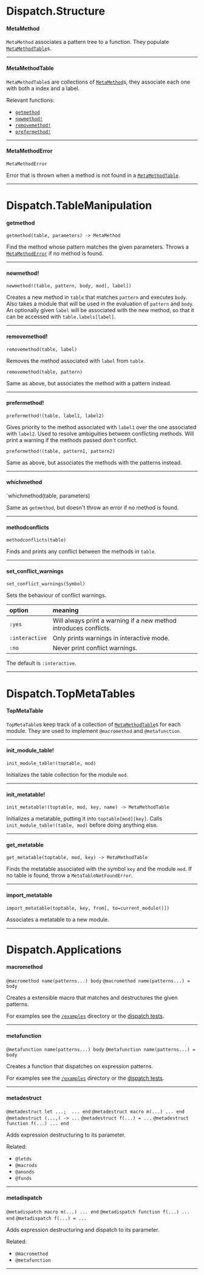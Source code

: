 Dispatch.Structure
==========

#### MetaMethod

`MetaMethod` associates a pattern tree to a function. They populate
[`MetaMethodTable`](./Dispatch.md#metamethodtable)s.

---
#### MetaMethodTable

`MetaMethodTable`s are collections of [`MetaMethod`](./Dispatch.md#metamethod)s, they associate
each one with both a index and a label.

Relevant functions:
- [`getmethod`](./Dispatch.md#getmethod)
- [`newmethod!`](./Dispatch.md#newmethod!)
- [`removemethod!`](./Dispatch.md#removemethod!)
- [`prefermethod!`](./Dispatch.md#prefermethod!)

---
#### MetaMethodError

`MetaMethodError`

Error that is thrown when a method is not found in a [`MetaMethodTable`](./Dispatch.md#metamethodtable).

---


Dispatch.TableManipulation
==========

#### getmethod

`getmethod(table, parameters) -> MetaMethod`

Find the method whose pattern matches the given parameters.
Throws a [`MetaMethodError`](./Dispatch.md#metamethoderror) if no method is found.

---
#### newmethod!

`newmethod!(table, pattern, body, mod[, label])`

Creates a new method in `table` that matches `pattern` and executes `body`.
Also takes a module that will be used in the evaluation of `pattern` and `body`.
An optionally given `label` will be associated with the new method, so that it
can be accessed with `table.labels[label]`.

---
#### removemethod!

`removemethod(table, label)`

Removes the method associated with `label` from `table`.

`removemethod(table, pattern)`

Same as above, but associates the method with a pattern instead.

---
#### prefermethod!

`prefermethod!(table, label1, label2)`

Gives priority to the method associated with `label1` over the one associated with `label2`.
Used to resolve ambiguities between conflicting methods. Will print a warning if the
methods passed don't conflict.

`prefermethod!(table, pattern1, pattern2)`

Same as above, but associates the methods with the patterns instead.

---
#### whichmethod

`whichmethod(table, parameters)

Same as `getmethod`, but doesn't throw an error if no method is found.

---
#### methodconflicts

`methodconflicts(table)`

Finds and prints any conflict between the methods in `table`.

---
#### set_conflict_warnings

`set_conflict_warnings(Symbol)`

Sets the behaviour of conflict warnings.

| option       | meaning                                                          |
|:-------------|:-----------------------------------------------------------------|
|`:yes`        | Will always print a warning if a new method introduces conflicts.|
|`:interactive`| Only prints warnings in interactive mode.                        |
|`:no`         | Never print conflict warnings.                                   |

The default is `:interactive`.

---


Dispatch.TopMetaTables
==========

#### TopMetaTable

`TopMetaTable`s keep track of a collection of [`MetaMethodTable`](./Dispatch.md#metamethodtable)s for each module.
They are used to implement `@macromethod` and `@metafunction`.

---
#### init_module_table!

`init_module_table!(toptable, mod)`

Initializes the table collection for the module `mod`.

---
#### init_metatable!

`init_metatable!(toptable, mod, key, name) -> MetaMethodTable`

Initializes a metatable, putting it into `toptable[mod][key]`.
Calls `init_module_table!(table, mod)` before doing anything else.

---
#### get_metatable

`get_metatable(toptable, mod, key) -> MetaMethodTable`

Finds the metatable associated with the symbol `key` and the module `mod`.
If no table is found, throw a `MetaTableNotFoundError`.

---
#### import_metatable

`import_metatable(toptable, key, from[, to=current_module()])`

Associates a metatable to a new module.

---


Dispatch.Applications
==========

#### macromethod

`@macromethod name(patterns...) body`
`@macromethod name(patterns...) = body`

Creates a extensible macro that matches and destructures the given patterns.

For examples see the [`/examples`](../../examples) directory or the [dispatch tests](../../test/dispatch.jl).

---
#### metafunction

`@metafunction name(patterns...) body`
`@metafunction name(patterns...) = body`

Creates a function that dispatches on expression patterns.

For examples see the [`/examples`](../../examples) directory or the [dispatch tests](../../test/dispatch.jl).

---
#### metadestruct

`@metadestruct let ...;  ... end`
`@metadestruct macro m(...) ... end`
`@metadestruct (...,) -> ...`
`@metadestruct f(...) = ...`
`@metadestruct function f(...) ... end`

Adds expression destructuring to its parameter.

Related:
- `@letds`
- `@macrods`
- `@anonds`
- `@funds`

---
#### metadispatch

`@metadispatch macro m(...) ... end`
`@metadispatch function f(...) ... end`
`@metadispatch f(...) = ...`

Adds expression destructuring and dispatch to its parameter.

Related:
- `@macromethod`
- `@metafunction`

---


